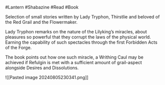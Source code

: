 #Lantern #Shabazine #Read #Book 

Selection of small stories written by Lady Tryphon, Thirstlie and beloved of the Red Grail and the Flowermaker. 

Lady Tryphon remarks on the nature of the Lilyking’s miracles, about pleasures so powerful that they corrupt the laws of the physical world. Earning the capability of such spectacles through the first Forbidden Acts of the Forge.

The book points out how one such miracle, a Writhing Caul may be achieved if Refulgin is met with a sufficient amount of grail-aspect alongside Desires and Dissolutions.

![[Pasted image 20240805230341.png]]
